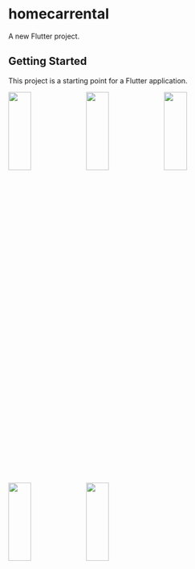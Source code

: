 # homecarrental

A new Flutter project.

## Getting Started

This project is a starting point for a Flutter application.


<p>
<img src="https://github.com/bhargav0147/home_car_rental_flutter/assets/119872080/bc3aedc1-6a8a-4516-a894-38ac4dd78e1f" height="20%" width="30%" >
<img src="https://github.com/bhargav0147/home_car_rental_flutter/assets/119872080/5e2c6a76-42df-4e86-8d27-fec2723a4b18" height="20%" width="30%" >
<img src="https://github.com/bhargav0147/home_car_rental_flutter/assets/119872080/ecb65752-2f62-4bb9-b104-29f425fe8062" height="20%" width="30%" >
<img src="https://github.com/bhargav0147/home_car_rental_flutter/assets/119872080/4e750a0c-ff12-4fe4-bb42-03b42fc89da9" height="20%" width="30%" >
<img src="https://github.com/bhargav0147/home_car_rental_flutter/assets/119872080/0d34545a-3a61-46c0-961b-aa416bbc2b93" height="20%" width="30%" >
</p>
